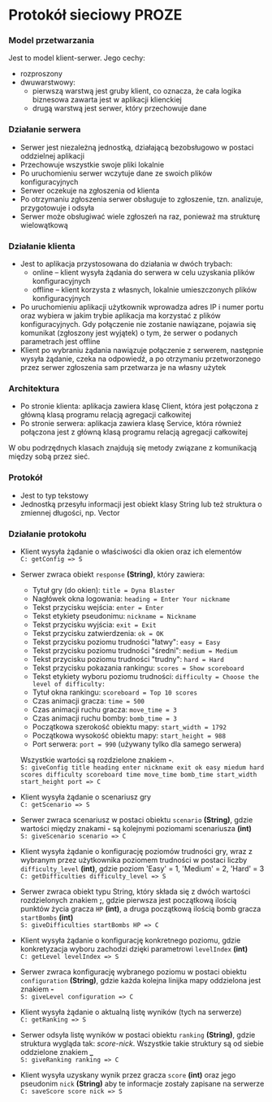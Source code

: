 # Protokół sieciowy PROZE

### Model przetwarzania
Jest to model klient-serwer. Jego cechy:
* rozproszony
* dwuwarstwowy:
    * pierwszą warstwą jest gruby klient, co oznacza, że cała logika biznesowa zawarta jest w aplikacji klienckiej
    * drugą warstwą jest serwer, który przechowuje dane
### Działanie serwera
* Serwer jest niezależną jednostką, działającą bezobsługowo w postaci oddzielnej aplikacji
* Przechowuje wszystkie swoje pliki lokalnie
* Po uruchomieniu serwer wczytuje dane ze swoich plików konfiguracyjnych
* Serwer oczekuje na zgłoszenia od klienta
* Po otrzymaniu zgłoszenia serwer obsługuje to zgłoszenie, tzn. analizuje, przygotowuje i odsyła
* Serwer może obsługiwać wiele zgłoszeń na raz, ponieważ ma strukturę wielowątkową
### Działanie klienta
* Jest to aplikacja przystosowana do działania w dwóch trybach:
    * online – klient wysyła żądania do serwera w celu uzyskania plików konfiguracyjnych
    * offline – klient korzysta z własnych, lokalnie umieszczonych plików konfiguracyjnych
* Po uruchomieniu aplikacji użytkownik wprowadza adres IP i numer portu oraz wybiera w jakim trybie aplikacja ma korzystać z plików konfiguracyjnych. Gdy połączenie nie zostanie nawiązane, pojawia się komunikat (zgłoszony jest wyjątek) o tym, że serwer o podanych parametrach jest offline
* Klient po wybraniu żądania nawiązuje połączenie z serwerem, następnie wysyła żądanie, czeka na odpowiedź, a po otrzymaniu przetworzonego przez serwer zgłoszenia sam przetwarza je na własny użytek
### Architektura
* Po stronie klienta: aplikacja zawiera klasę Client, która jest połączona z główną klasą programu relacją agregacji całkowitej
* Po stronie serwera: aplikacja zawiera klasę Service, która również połączona jest z główną klasą programu relacją agregacji całkowitej

W obu podrzędnych klasach znajdują się metody związane z komunikacją między sobą przez sieć.
### Protokół
* Jest to typ tekstowy
* Jednostką przesyłu informacji jest obiekt klasy String lub też struktura o zmiennej długości, np. Vector

### Działanie protokołu

* Klient wysyła żądanie o właściwości dla okien oraz ich elementów\
`C: getConfig => S`
* Serwer zwraca obiekt `response` **(String)**, który zawiera:
    * Tytuł gry (do okien): `title = Dyna Blaster`
    * Nagłówek okna logowania: `heading = Enter Your nickname`
    * Tekst przycisku wejścia: `enter = Enter`
    * Tekst etykiety pseudonimu: `nickname = Nickname`
    * Tekst przycisku wyjścia: `exit = Exit`
    * Tekst przycisku zatwierdzenia: `ok = OK`
    * Tekst przycisku poziomu trudności "łatwy": `easy = Easy`
    * Tekst przycisku poziomu trudności "średni": `medium = Medium`
    * Tekst przycisku poziomu trudności "trudny": `hard = Hard`
    * Tekst przycisku pokazania rankingu: `scores = Show scoreboard`
    * Tekst etykiety wyboru poziomu trudności: `difficulty = Choose the level of difficulty:`
    * Tytuł okna rankingu: `scoreboard = Top 10 scores`
    * Czas animacji gracza: `time = 500`
    * Czas animacji ruchu gracza: `move_time = 3`
    * Czas animacji ruchu bomby: `bomb_time = 3`
    * Początkowa szerokość obiektu mapy: `start_width = 1792`
    * Początkowa wysokość obiektu mapy: `start_height = 988`
    * Port serwera: `port = 990` (używany tylko dla samego serwera)
    
    Wszystkie wartości są rozdzielone znakiem **-**.\
    `S: giveConfig title heading enter nickname exit ok easy miedum hard scores difficulty scoreboard time move_time
     bomb_time start_width start_height port => C`
* Klient wysyła żądanie o scenariusz gry\
`C: getScenario => S`
* Serwer zwraca scenariusz w postaci obiektu `scenario` **(String)**, gdzie wartości między znakami **-** są kolejnymi poziomami 
scenariusza **(int)** \
`S: giveScenario scenario => C`
* Klient wysyła żądanie o konfigurację poziomów trudności gry, wraz z wybranym przez użytkownika poziomem trudności
w postaci liczby `difficulty_level` **(int)**, gdzie poziom 'Easy' = 1, 'Medium' = 2, 'Hard' = 3\
`C: getDifficulties difficulty_level => S`
* Serwer zwraca obiekt typu String, który składa się z dwóch wartości rozdzielonych znakiem **;**, gdzie pierwsza jest początkową 
ilością punktów życia gracza `HP` **(int)**, a druga początkową ilością bomb gracza `startBombs` **(int)**\
`S: giveDifficulties startBombs HP => C`
* Klient wysyła żądanie o konfigurację konkretnego poziomu, gdzie konkretyzacja wyboru zachodzi dzięki parametrowi `levelIndex`
**(int)**\
`C: getLevel levelIndex => S`
* Serwer zwraca konfigurację wybranego poziomu w postaci obiektu `configuration` **(String)**, gdzie każda kolejna linijka 
mapy oddzielona jest znakiem **-**\
`S: giveLevel configuration => C`
* Klient wysyła żądanie o aktualną listę wyników (tych na serwerze)\
`C: getRanking => S`
* Serwer odsyła listę wyników w postaci obiektu `ranking` **(String)**, gdzie struktura wygląda tak: *score*-*nick*.
Wszystkie takie struktury są od siebie oddzielone znakiem **_**\
`S: giveRanking ranking => C`
* Klient wysyła uzyskany wynik przez gracza `score` **(int)** oraz jego pseudonim `nick` **(String)** aby te informacje
zostały zapisane na serwerze\
`C: saveScore score nick => S`
